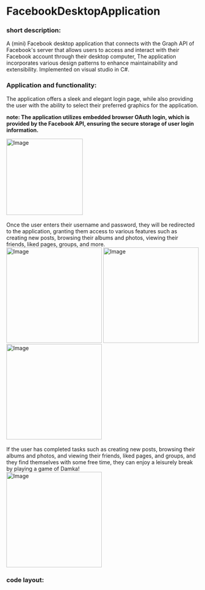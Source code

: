 # FacebookDesktopApplication
### short description:
A (mini) Facebook desktop application that connects with the Graph API of Facebook's server that allows users to access and interact with their Facebook account through their desktop computer, The application incorporates various design patterns to enhance maintainability and extensibility. Implemented on visual studio in C#.

### Application and functionality:

The application offers a sleek and elegant login page, while also providing the user with the ability to select their preferred graphics for the application.

**note: The application utilizes embedded browser OAuth login, which is provided by the Facebook API, ensuring the secure storage of user login information.**
<div>
  <img src="https://github.com/MuhammadShamrokh/FacebookDesktopApplication/assets/118557258/71f0ffdf-b42c-4be5-8367-f353c8a3ad87" alt="Image" width="200" height="200">
</div>
<br>
Once the user enters their username and password, they will be redirected to the application, granting them access to various features such as creating new posts, browsing their albums and photos, viewing their friends, liked pages, groups, and more.

<div>
  <img src="https://github.com/MuhammadShamrokh/FacebookDesktopApplication/assets/118557258/4f61623a-29a9-46e9-bfb2-cff5e7fe1ca4" alt="Image" width="250" height="250">
  <img src="https://github.com/MuhammadShamrokh/FacebookDesktopApplication/assets/118557258/944abff3-45fa-4418-b7cf-40154c4640e4" alt="Image" width="250" height="250">
  <img src="https://github.com/MuhammadShamrokh/FacebookDesktopApplication/assets/118557258/5fba6d71-629f-4187-969a-a7c7c87e90f0" alt="Image" width="250" height="250">
</div>
<br>
If the user has completed tasks such as creating new posts, browsing their albums and photos, and viewing their friends, liked pages, and groups, and they find themselves with some free time, they can enjoy a leisurely break by playing a game of Damka!
<div>
  <img src="https://github.com/MuhammadShamrokh/FacebookDesktopApplication/assets/118557258/43701e04-78d1-4093-b577-ac9f7c60c3ea" alt="Image" width="250" height="250">
</div>

### code layout:

